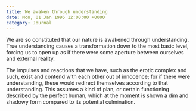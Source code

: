 ```yaml
---
title: We awaken through understanding
date: Mon, 01 Jan 1996 12:00:00 +0000
category: Journal
---
```


We are so constituted that our nature is awakened through understanding.
True understanding causes a transformation down to the most basic level,
forcing us to open up as if there were some aperture between ourselves
and external reality.

The impulses and reactions that we have, such as the erotic complex and
such, exist and contend with each other out of innocence; for if there
were understanding, these would redirect themselves according to that
understanding.  This assumes a kind of plan, or certain functioning
described by the perfect human, which at the moment is shown a dim and
shadowy form compared to its potential culmination.


